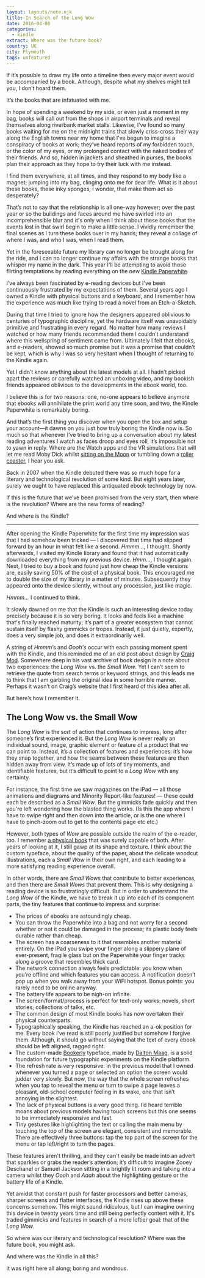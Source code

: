 ```yaml
---
layout: layouts/note.njk
title: In Search of the Long Wow
date: 2016-04-08
categories:
  - kindle
extract: Where was the future book?
country: UK
city: Plymouth
tags: unfeatured
---
```


If it’s possible to draw my life onto a timeline then every major event would be accompanied by a book. Although, despite what my shelves might tell you, I don’t hoard them.

It’s the books that are infatuated with me.

In hope of spending a weekend by my side, or even just a moment in my bag, books will call out from the shops in airport terminals and reveal themselves along riverbank market stalls. Likewise, I’ve found so many books waiting for me on the midnight trains that slowly criss-cross their way along the English towns near my home that I've begun to imagine a conspiracy of books at work; they’ve heard reports of my forbidden touch, or the color of my eyes, or my prolonged contact with the naked bodies of their friends. And so, hidden in jackets and sheathed in purses, the books plan their approach as they hope to try their luck with me instead.

I find them everywhere, at all times, and they respond to my body like a magnet; jumping into my bag, clinging onto me for dear life. What is it about these books, these inky sponges, I wonder, that make them act so desperately?

That’s not to say that the relationship is all one-way however; over the past year or so the buildings and faces around me have swirled into an incomprehensible blur and it's only when I think about these books that the events lost in that swirl begin to make a little sense. I vividly remember the final scenes as I turn these books over in my hands; they reveal a collage of where I was, and who I was, when I read them.

Yet in the foreseeable future my library can no longer be brought along for the ride, and I can no longer continue my affairs with the strange books that whisper my name in the dark. This year I'll be attempting to avoid those flirting temptations by reading everything on the new [Kindle Paperwhite](http://www.amazon.co.uk/dp/B00QJDO0QC?tag=googhydr-21&hvadid=103938617776&hvpos=1t1&hvexid=&hvnetw=g&hvrand=3639996746075672616&hvpone=&hvptwo=&hvqmt=b&hvdev=c&ref=pd_sl_8x9on57jya_b).

I’ve always been fascinated by e-reading devices but I've been continuously frustrated by my expectations of them. Several years ago I owned a Kindle with physical buttons and a keyboard, and I remember how the experience was much like trying to read a novel from an Etch-a-Sketch.

During that time I tried to ignore how the designers appeared oblivious to centuries of typographic discipline, yet the hardware itself was unavoidably primitive and frustrating in every regard. No matter how many reviews I watched or how many friends recommended them I couldn’t understand where this wellspring of sentiment came from. Ultimately I felt that ebooks, and e-readers, showed so much promise but it was a promise that couldn’t be kept, which is why I was so very hesitant when I thought of returning to the Kindle again.

Yet I didn’t know anything about the latest models at all. I hadn’t picked apart the reviews or carefully watched an unboxing video, and my bookish friends appeared oblivious to the developments in the ebook world, too.

I believe this is for two reasons: one, no-one appears to believe anymore that ebooks will annihilate the print world any time soon, and two, the Kindle Paperwhite is remarkably boring.

And that’s the first thing you discover when you open the box and setup your account—it dawns on you just how truly boring the Kindle now is. So much so that whenever I’ve tried to bring up a conversation about my latest reading adventures I watch as faces droop and eyes roll, it’s impossible not to yawn in reply. Where are the Watch apps and the VR simulations that will let me read Moby Dick whilst [sitting on the Moon](https://www.youtube.com/watch?time_continue=12&v=fvQS8ImnSsw) or tumbling down a [roller coaster](https://www.youtube.com/watch?v=Odax7F3tWhM), I hear you ask.

Back in 2007 when the Kindle debuted there was so much hope for a literary and technological revolution of some kind. But eight years later, surely we ought to have replaced this antiquated ebook technology by now.

If this is the future that we’ve been promised from the very start, then where is the revolution? Where are the new forms of reading?

And where is the Kindle?

---

After opening the Kindle Paperwhite for the first time my impression was that I had somehow been tricked — I discovered that time had slipped forward by an hour in what felt like a second. _Hmmm..._, I thought. Shortly afterwards, I visited my Kindle library and found that it had automatically downloaded everything from my previous device. _Hmm..._, I thought again. Next, I tried to buy a book and found just how cheap the Kindle versions are, easily saving 50% of the cost of a physical book. This encouraged me to double the size of my library in a matter of minutes. Subsequently they appeared onto the device silently, without any procession, just like magic.

_Hmmm..._ I continued to think.

It slowly dawned on me that the Kindle is such an interesting device today precisely because it is so very boring. It looks and feels like a machine that's finally reached maturity; it’s part of a greater ecosystem that cannot sustain itself by flashy gimmicks or tropes. Instead, it just quietly, expertly, does a very simple job, and does it extraordinarily well.

A string of _Hmmm_’s and _Oooh's_ occur with each passing moment spent with the Kindle, and this reminded me of an old post about design by [Craig Mod](craigmod.com). Somewhere deep in his vast archive of book design is a note about two experiences: the _Long Wow_ vs. the _Small Wow_. Yet I can’t seem to retrieve the quote from search terms or keyword strings, and this leads me to think that I am garbling the original idea in some horrible manner. Perhaps it wasn’t on Craig’s website that I first heard of this idea after all.

But here’s how I remember it.

## The Long Wow vs. the Small Wow

The _Long Wow_ is the sort of action that continues to impress, long after someone’s first experienced it. But the _Long Wow_ is never really an individual sound, image, graphic element or feature of a product that we can point to. Instead, it’s a collection of features and experiences: it’s how they snap together, and how the seams between these features are then hidden away from view. It’s made up of lots of tiny moments, and identifiable features, but it’s difficult to point to a _Long Wow_ with any certainty.

For instance, the first time we saw magazines on the iPad — all those animations and diagrams and Minority Report-like features! — these could each be described as a _Small Wow_. But the gimmicks fade quickly and then you're left wondering how the blasted thing works. (Is this the app where I have to swipe right and then down into the article, or is the one where I have to pinch-zoom out to get to the contents page etc etc.)

However, both types of _Wow_ are possible outside the realm of the e-reader, too. I remember [a physical book](http://fontsinuse.com/uses/30/moby-dick-the-arion-press-edition) that was surely capable of both. After years of looking at it, I still gawp at its shape and texture. I think about the custom typeface, about the quality of the paper, about the delicate woodcut illustrations, each a _Small Wow_ in their own right, and each leading to a more satisfying reading experience overall.

In other words, there are _Small Wows_ that contribute to better experiences, and then there are _Small Wows_ that prevent them. This is why designing a reading device is so frustratingly difficult. But in order to understand the _Long Wow_ of the Kindle, we have to break it up into each of its component parts, the tiny features that continue to impress and surprise:

- The prices of ebooks are astoundingly cheap.
- You can throw the Paperwhite into a bag and not worry for a second whether or not it could be damaged in the process; its plastic body feels durable rather than cheap.
- The screen has a coarseness to it that resembles another material entirely. On the iPad you swipe your finger along a slippery plane of ever-present, fragile glass but on the Paperwhite your finger tracks along a groove that resembles thick card.
- The network connection always feels predictable: you know when you’re offline and which features you can access. A notification doesn’t pop up when you walk away from your WiFi hotspot. Bonus points: you rarely need to be online anyway.
- The battery life appears to be nigh-on infinite.
- The screen/format/process is perfect for text-only works: novels, short stories, collections of talks, etc.
- The common design of most Kindle books has now overtaken their physical counterparts.
- Typographically speaking, the Kindle has reached an a-ok position for me. Every book I’ve read is still poorly justified but somehow I forgive them. Although, it should go without saying that the text of every ebook should be left aligned, ragged right.
- The custom-made [Bookerly](http://www.amazon.com/b?node=11624010011) typeface, made by [Dalton Maag](https://www.daltonmaag.com/), is a solid foundation for future typographic experiments on the Kindle platform.
- The refresh rate is very responsive: in the previous model that I owned whenever you turned a page or selected an option the screen would judder very slowly. But now, the way that the whole screen refreshes when you tap to reveal the menu or turn to swipe a page leaves a pleasant, old-school computer feeling in its wake, one that isn’t annoying in the slightest.
- The lack of physical buttons is a very good thing. I’d heard terrible moans about previous models having touch screens but this one seems to be immediately responsive and fast.
- Tiny gestures like highlighting the text or calling the main menu by touching the top of the screen are elegant, consistent and memorable. There are effectively three buttons: tap the top part of the screen for the menu or tap left/right to turn the pages.

These features aren't thrilling, and they can't easily be made into an advert that sparkles or grabs the reader’s attention; it’s difficult to imagine Zooey Deschanel or Samuel Jackson sitting in a brightly lit room and talking into a camera whilst they _Oooh_ and _Aaah_ about the highlighting gesture or the battery life of a Kindle.

Yet amidst that constant push for faster processors and better cameras, sharper screens and flatter interfaces, the Kindle rises up above these concerns somehow. This might sound ridiculous, but I can imagine owning this device in twenty years time and still being perfectly content with it. It's traded gimmicks and features in search of a more loftier goal: that of the _Long Wow_.

So where was our literary and technological revolution? Where was the future book, you might ask.

And where was the Kindle in all this?

It was right here all along; boring and wondrous.
